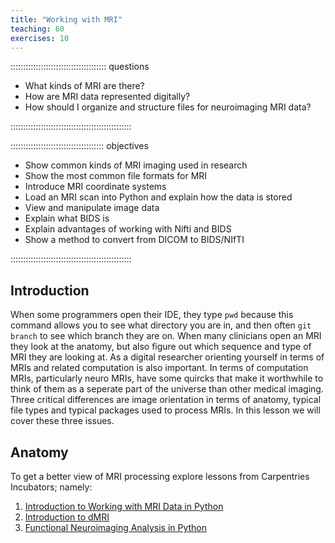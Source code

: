 ```yaml
---
title: "Working with MRI"
teaching: 60
exercises: 10
---
```


:::::::::::::::::::::::::::::::::::::: questions 

- What kinds of MRI are there?
- How are MRI data represented digitally?
- How should I organize and structure files for neuroimaging MRI data?

::::::::::::::::::::::::::::::::::::::::::::::::

::::::::::::::::::::::::::::::::::::: objectives

- Show common kinds of MRI imaging used in research
- Show the most common file formats for MRI
- Introduce MRI coordinate systems
- Load an MRI scan into Python and explain how the data is stored
- View and manipulate image data
- Explain what BIDS is
- Explain advantages of working with Nifti and BIDS
- Show a method to convert from DICOM to BIDS/NIfTI

::::::::::::::::::::::::::::::::::::::::::::::::

## Introduction


When some programmers open their IDE, they type `pwd` because this command allows you to see what directory you are in, and then often `git branch` to see which branch they are on. When many clinicians open an MRI they look at the anatomy, but also figure out which sequence and type of MRI they are looking at. As a digital researcher orienting yourself in terms of MRIs and related computation is also important. In terms of computation MRIs, particularly neuro MRIs, have some quircks that make it worthwhile to think of them as a seperate part of the universe than other medical imaging. Three critical differences are image orientation in terms of anatomy, typical file types and typical packages used to process MRIs. In this lesson we will cover these three issues. 

## Anatomy


To get a better view of MRI processing explore lessons from Carpentries Incubators; namely:

 1. [Introduction to Working with MRI Data in Python](https://carpentries-incubator.github.io/SDC-BIDS-IntroMRI/)
 2. [Introduction to dMRI](https://carpentries-incubator.github.io/SDC-BIDS-dMRI/)
 3. [Functional Neuroimaging Analysis in Python ](https://carpentries-incubator.github.io/SDC-BIDS-fMRI/)


